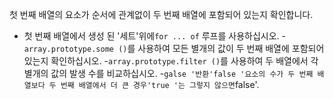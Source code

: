 첫 번째 배열의 요소가 순서에 관계없이 두 번째 배열에 포함되어 있는지 확인합니다.

- 첫 번째 배열에서 생성 된 '세트'위에`for ... of` 루프를 사용하십시오.
-`array.prototype.some ()`를 사용하여 모든 별개의 값이 두 번째 배열에 포함되어 있는지 확인하십시오.
-`array.prototype.filter ()`를 사용하여 두 배열에서 각 별개의 값의 발생 수를 비교하십시오.
-``galse '반환'false '요소의 수가 두 번째 배열보다 두 번째 배열에서 더 큰 경우'true '는 그렇지 않으면``false'.